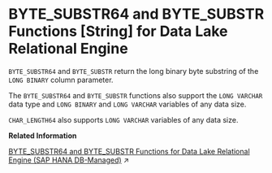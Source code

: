 <!-- loioa539151584f210159a21b0dce081b459 -->

# BYTE\_SUBSTR64 and BYTE\_SUBSTR Functions \[String\] for Data Lake Relational Engine

`BYTE_SUBSTR64` and `BYTE_SUBSTR` return the long binary byte substring of the `LONG BINARY` column parameter.



The `BYTE_SUBSTR64` and `BYTE_SUBSTR` functions also support the `LONG VARCHAR` data type and `LONG BINARY` and `LONG VARCHAR` variables of any data size.

`CHAR_LENGTH64` also supports `LONG VARCHAR` variables of any data size.

**Related Information**  


[BYTE_SUBSTR64 and BYTE_SUBSTR Functions for Data Lake Relational Engine (SAP HANA DB-Managed)](https://help.sap.com/viewer/a898e08b84f21015969fa437e89860c8/2024_1_QRC/en-US/64a8d386ab6e4cfab3bb175825ed3b04.html "BYTE_SUBSTR64 and BYTE_SUBSTR return the long binary byte substring of the LONG BINARY column parameter.") :arrow_upper_right:

